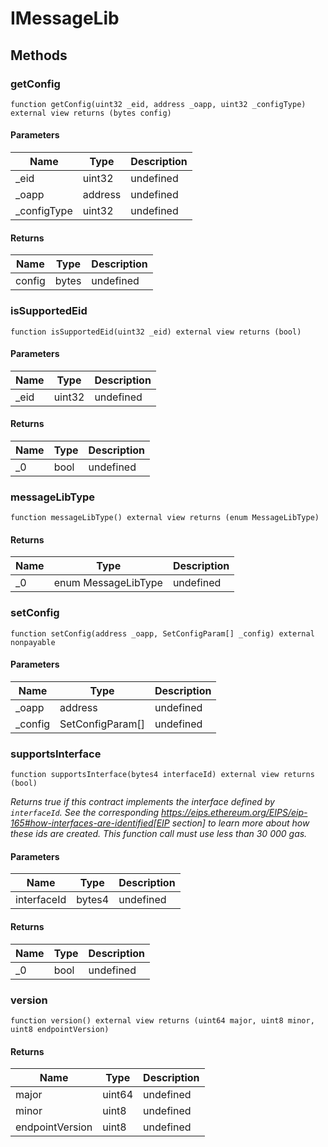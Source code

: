 # IMessageLib









## Methods

### getConfig

```solidity
function getConfig(uint32 _eid, address _oapp, uint32 _configType) external view returns (bytes config)
```





#### Parameters

| Name | Type | Description |
|---|---|---|
| _eid | uint32 | undefined |
| _oapp | address | undefined |
| _configType | uint32 | undefined |

#### Returns

| Name | Type | Description |
|---|---|---|
| config | bytes | undefined |

### isSupportedEid

```solidity
function isSupportedEid(uint32 _eid) external view returns (bool)
```





#### Parameters

| Name | Type | Description |
|---|---|---|
| _eid | uint32 | undefined |

#### Returns

| Name | Type | Description |
|---|---|---|
| _0 | bool | undefined |

### messageLibType

```solidity
function messageLibType() external view returns (enum MessageLibType)
```






#### Returns

| Name | Type | Description |
|---|---|---|
| _0 | enum MessageLibType | undefined |

### setConfig

```solidity
function setConfig(address _oapp, SetConfigParam[] _config) external nonpayable
```





#### Parameters

| Name | Type | Description |
|---|---|---|
| _oapp | address | undefined |
| _config | SetConfigParam[] | undefined |

### supportsInterface

```solidity
function supportsInterface(bytes4 interfaceId) external view returns (bool)
```



*Returns true if this contract implements the interface defined by `interfaceId`. See the corresponding https://eips.ethereum.org/EIPS/eip-165#how-interfaces-are-identified[EIP section] to learn more about how these ids are created. This function call must use less than 30 000 gas.*

#### Parameters

| Name | Type | Description |
|---|---|---|
| interfaceId | bytes4 | undefined |

#### Returns

| Name | Type | Description |
|---|---|---|
| _0 | bool | undefined |

### version

```solidity
function version() external view returns (uint64 major, uint8 minor, uint8 endpointVersion)
```






#### Returns

| Name | Type | Description |
|---|---|---|
| major | uint64 | undefined |
| minor | uint8 | undefined |
| endpointVersion | uint8 | undefined |




